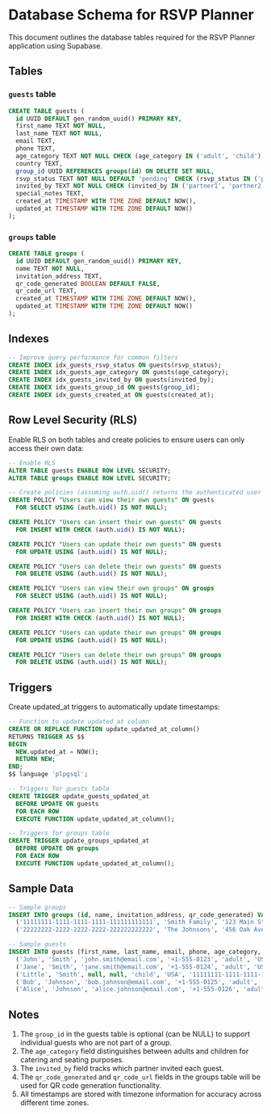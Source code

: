 # Database Schema for RSVP Planner

This document outlines the database tables required for the RSVP Planner application using Supabase.

## Tables

### `guests` table

```sql
CREATE TABLE guests (
  id UUID DEFAULT gen_random_uuid() PRIMARY KEY,
  first_name TEXT NOT NULL,
  last_name TEXT NOT NULL,
  email TEXT,
  phone TEXT,
  age_category TEXT NOT NULL CHECK (age_category IN ('adult', 'child')),
  country TEXT,
  group_id UUID REFERENCES groups(id) ON DELETE SET NULL,
  rsvp_status TEXT NOT NULL DEFAULT 'pending' CHECK (rsvp_status IN ('pending', 'confirmed', 'declined')),
  invited_by TEXT NOT NULL CHECK (invited_by IN ('partner1', 'partner2')),
  special_notes TEXT,
  created_at TIMESTAMP WITH TIME ZONE DEFAULT NOW(),
  updated_at TIMESTAMP WITH TIME ZONE DEFAULT NOW()
);
```

### `groups` table

```sql
CREATE TABLE groups (
  id UUID DEFAULT gen_random_uuid() PRIMARY KEY,
  name TEXT NOT NULL,
  invitation_address TEXT,
  qr_code_generated BOOLEAN DEFAULT FALSE,
  qr_code_url TEXT,
  created_at TIMESTAMP WITH TIME ZONE DEFAULT NOW(),
  updated_at TIMESTAMP WITH TIME ZONE DEFAULT NOW()
);
```

## Indexes

```sql
-- Improve query performance for common filters
CREATE INDEX idx_guests_rsvp_status ON guests(rsvp_status);
CREATE INDEX idx_guests_age_category ON guests(age_category);
CREATE INDEX idx_guests_invited_by ON guests(invited_by);
CREATE INDEX idx_guests_group_id ON guests(group_id);
CREATE INDEX idx_guests_created_at ON guests(created_at);
```

## Row Level Security (RLS)

Enable RLS on both tables and create policies to ensure users can only access their own data:

```sql
-- Enable RLS
ALTER TABLE guests ENABLE ROW LEVEL SECURITY;
ALTER TABLE groups ENABLE ROW LEVEL SECURITY;

-- Create policies (assuming auth.uid() returns the authenticated user's ID)
CREATE POLICY "Users can view their own guests" ON guests
  FOR SELECT USING (auth.uid() IS NOT NULL);

CREATE POLICY "Users can insert their own guests" ON guests
  FOR INSERT WITH CHECK (auth.uid() IS NOT NULL);

CREATE POLICY "Users can update their own guests" ON guests
  FOR UPDATE USING (auth.uid() IS NOT NULL);

CREATE POLICY "Users can delete their own guests" ON guests
  FOR DELETE USING (auth.uid() IS NOT NULL);

CREATE POLICY "Users can view their own groups" ON groups
  FOR SELECT USING (auth.uid() IS NOT NULL);

CREATE POLICY "Users can insert their own groups" ON groups
  FOR INSERT WITH CHECK (auth.uid() IS NOT NULL);

CREATE POLICY "Users can update their own groups" ON groups
  FOR UPDATE USING (auth.uid() IS NOT NULL);

CREATE POLICY "Users can delete their own groups" ON groups
  FOR DELETE USING (auth.uid() IS NOT NULL);
```

## Triggers

Create updated_at triggers to automatically update timestamps:

```sql
-- Function to update updated_at column
CREATE OR REPLACE FUNCTION update_updated_at_column()
RETURNS TRIGGER AS $$
BEGIN
  NEW.updated_at = NOW();
  RETURN NEW;
END;
$$ language 'plpgsql';

-- Triggers for guests table
CREATE TRIGGER update_guests_updated_at 
  BEFORE UPDATE ON guests 
  FOR EACH ROW 
  EXECUTE FUNCTION update_updated_at_column();

-- Triggers for groups table
CREATE TRIGGER update_groups_updated_at 
  BEFORE UPDATE ON groups 
  FOR EACH ROW 
  EXECUTE FUNCTION update_updated_at_column();
```

## Sample Data

```sql
-- Sample groups
INSERT INTO groups (id, name, invitation_address, qr_code_generated) VALUES
  ('11111111-1111-1111-1111-111111111111', 'Smith Family', '123 Main St, Anytown, ST 12345', false),
  ('22222222-2222-2222-2222-222222222222', 'The Johnsons', '456 Oak Ave, Somewhere, ST 67890', false);

-- Sample guests
INSERT INTO guests (first_name, last_name, email, phone, age_category, country, group_id, rsvp_status, invited_by) VALUES
  ('John', 'Smith', 'john.smith@email.com', '+1-555-0123', 'adult', 'USA', '11111111-1111-1111-1111-111111111111', 'pending', 'partner1'),
  ('Jane', 'Smith', 'jane.smith@email.com', '+1-555-0124', 'adult', 'USA', '11111111-1111-1111-1111-111111111111', 'pending', 'partner1'),
  ('Little', 'Smith', null, null, 'child', 'USA', '11111111-1111-1111-1111-111111111111', 'pending', 'partner1'),
  ('Bob', 'Johnson', 'bob.johnson@email.com', '+1-555-0125', 'adult', 'Canada', '22222222-2222-2222-2222-222222222222', 'confirmed', 'partner2'),
  ('Alice', 'Johnson', 'alice.johnson@email.com', '+1-555-0126', 'adult', 'Canada', '22222222-2222-2222-2222-222222222222', 'confirmed', 'partner2');
```

## Notes

1. The `group_id` in the guests table is optional (can be NULL) to support individual guests who are not part of a group.
2. The `age_category` field distinguishes between adults and children for catering and seating purposes.
3. The `invited_by` field tracks which partner invited each guest.
4. The `qr_code_generated` and `qr_code_url` fields in the groups table will be used for QR code generation functionality.
5. All timestamps are stored with timezone information for accuracy across different time zones.